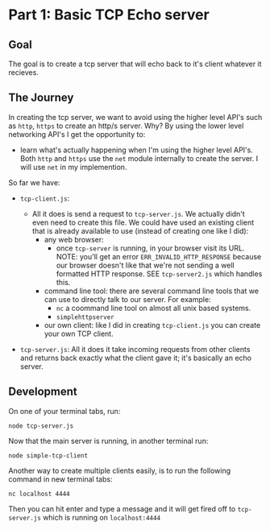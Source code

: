 # Part 1: Basic TCP Echo server

## Goal
The goal is to create a tcp server that will echo back to it's client whatever it recieves.

## The Journey
In creating the tcp server, we want to avoid using the higher level API's such as `http`, `https` to create an http/s server. 
Why? By using the lower level networking API's I get the opportunity to:
- learn what's actually happening when I'm using the higher level API's. Both `http` and `https` use the `net` module internally to create the server. I will use `net` in my implemention.



So far we have:
- `tcp-client.js`: 
  - All it does is send a request to `tcp-server.js`. We actually didn't even need to create this file. We could have used an existing client that is already available to use (instead of creating one like I did):
    - any web browser: 
      - once `tcp-server` is running, in your browser visit its URL. NOTE: you'll get an error `ERR_INVALID_HTTP_RESPONSE` because our browser doesn't like that we're not sending a well formatted HTTP response. SEE `tcp-server2.js` which handles this.
    - command line tool: there are several command line tools that we can use to directly talk to our server. For example:
      - `nc` a coommand line tool on almost all unix based systems.
      - `simplehttpserver`
    - our own client: like I did in creating `tcp-client.js` you can create your own TCP client.

- `tcp-server.js`:  All it does it take incoming requests from other clients and returns back exactly what the client gave it; it's basically an echo server.






## Development

On one of your terminal tabs, run:

```
node tcp-server.js
```

Now that the main server is running, in another terminal run:

```
node simple-tcp-client
```

Another way to create multiple clients easily, is to run the following command in new terminal tabs:

```
nc localhost 4444
```

Then you can hit enter and type a message and it will get fired off to `tcp-server.js` which is running on `localhost:4444`
